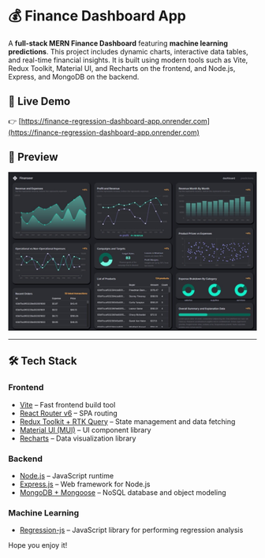 # 💰 Finance Dashboard App

A **full-stack MERN Finance Dashboard** featuring **machine learning predictions**. This project includes dynamic charts, interactive data tables, and real-time financial insights. It is built using modern tools such as Vite, Redux Toolkit, Material UI, and Recharts on the frontend, and Node.js, Express, and MongoDB on the backend.

## 🚀 Live Demo

👉 [https://finance-regression-dashboard-app.onrender.com](https://finance-regression-dashboard-app.onrender.com)

## 📸 Preview

![Dashboard Screenshot](./client/assets/finanseer-app.jpg)

---

## 🛠️ Tech Stack

### Frontend
- [Vite](https://vitejs.dev/guide/) – Fast frontend build tool
- [React Router v6](https://reactrouter.com/en/v6.3.0/getting-started/overview) – SPA routing
- [Redux Toolkit + RTK Query](https://redux-toolkit.js.org/rtk-query/overview) – State management and data fetching
- [Material UI (MUI)](https://mui.com/material-ui/getting-started/) – UI component library
- [Recharts](https://recharts.org/en-US/) – Data visualization library

### Backend
- [Node.js](https://nodejs.org/en/download/) – JavaScript runtime
- [Express.js](https://expressjs.com/) – Web framework for Node.js
- [MongoDB + Mongoose](https://mongoosejs.com/) – NoSQL database and object modeling

### Machine Learning
- [Regression-js](https://github.com/Tom-Alexander/regression-js) – JavaScript library for performing regression analysis

Hope you enjoy it!

